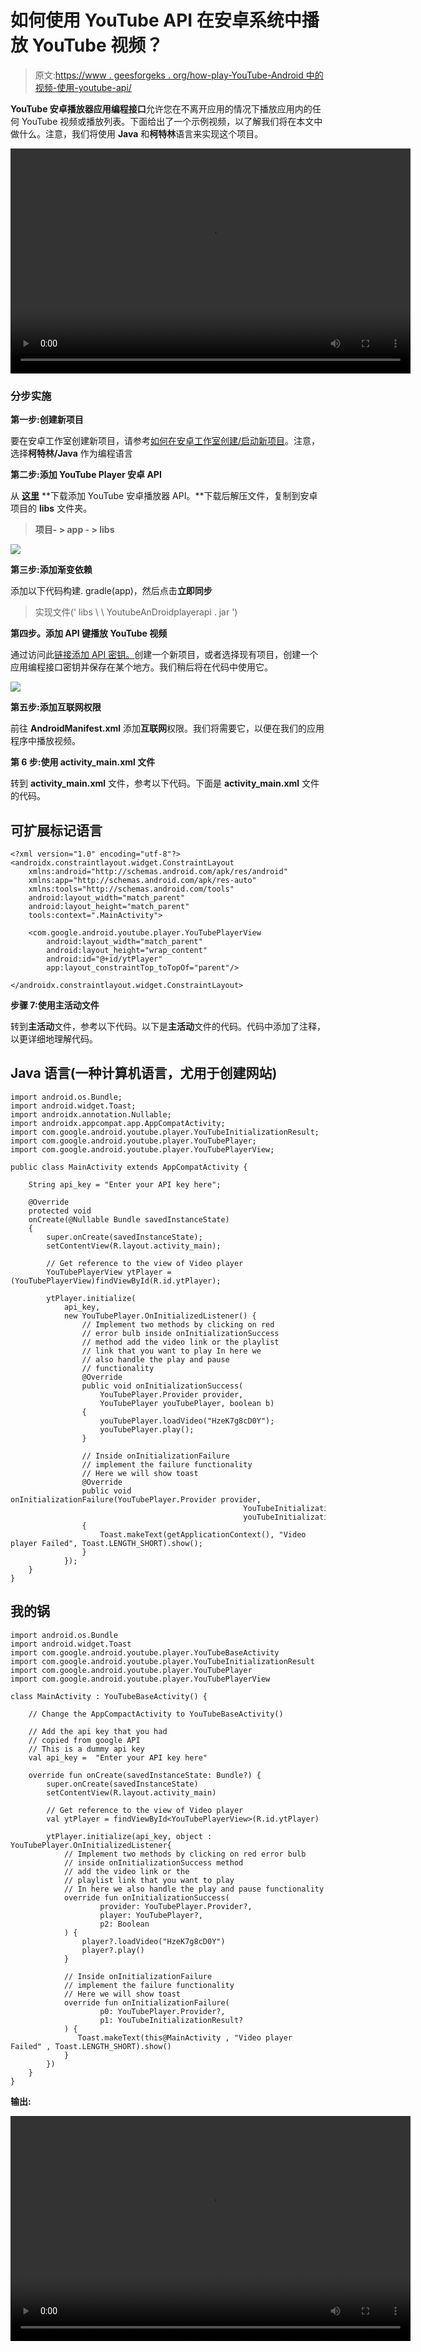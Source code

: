 # 如何使用 YouTube API 在安卓系统中播放 YouTube 视频？

> 原文:[https://www . geesforgeks . org/how-play-YouTube-Android 中的视频-使用-youtube-api/](https://www.geeksforgeeks.org/how-to-play-youtube-video-in-android-using-youtube-api/)

**YouTube 安卓播放器应用编程接口**允许您在不离开应用的情况下播放应用内的任何 YouTube 视频或播放列表。下面给出了一个示例视频，以了解我们将在本文中做什么。注意，我们将使用 **Java** 和**柯特林**语言来实现这个项目。

<video class="wp-video-shortcode" id="video-557215-1" width="640" height="360" preload="metadata" controls=""><source type="video/mp4" src="https://media.geeksforgeeks.org/wp-content/uploads/20210209225758/youtube_payer_android_gfg.mp4?_=1">[https://media.geeksforgeeks.org/wp-content/uploads/20210209225758/youtube_payer_android_gfg.mp4](https://media.geeksforgeeks.org/wp-content/uploads/20210209225758/youtube_payer_android_gfg.mp4)</video>

### **分步实施**

**第一步:创建新项目**

要在安卓工作室创建新项目，请参考[如何在安卓工作室创建/启动新项目](https://www.geeksforgeeks.org/android-how-to-create-start-a-new-project-in-android-studio/)。注意，选择**柯特林/Java** 作为编程语言

**第二步:添加 YouTube Player 安卓 API**

从 [**这里**](https://developers.google.com/youtube/android/player/downloads) **下载添加 YouTube 安卓播放器 API。**下载后解压文件，复制到安卓项目的 **libs** 文件夹。

> **项目- > app - > libs**

![](img/8fab185b2928e77579d2e414ea0cd15d.png)

**第三步:添加渐变依赖**

添加以下代码构建. gradle(app)，然后点击**立即同步**

> 实现文件(' libs \ \ YoutubeAnDroidplayerapi . jar ')

**第四步。添加 API 键播放 YouTube 视频**

通过访问此[链接添加 API 密钥。](https://console.developers.google.com/projectcreate?previousPage=%2Fapis%2Fcredentials%3Fproject%3Diintroidxprojects&folder=&organizationId=0)创建一个新项目，或者选择现有项目，创建一个应用编程接口密钥并保存在某个地方。我们稍后将在代码中使用它。

![](img/ab5144a8894e2094b4d3cb2e9e21245b.png)

**第五步:添加互联网权限**

前往 **AndroidManifest.xml** 添加**互联网**权限。我们将需要它，以便在我们的应用程序中播放视频。

**第 6 步:使用 activity_main.xml 文件**

转到 **activity_main.xml** 文件，参考以下代码。下面是 **activity_main.xml** 文件的代码。

## 可扩展标记语言

```
<?xml version="1.0" encoding="utf-8"?>
<androidx.constraintlayout.widget.ConstraintLayout
    xmlns:android="http://schemas.android.com/apk/res/android"
    xmlns:app="http://schemas.android.com/apk/res-auto"
    xmlns:tools="http://schemas.android.com/tools"
    android:layout_width="match_parent"
    android:layout_height="match_parent"
    tools:context=".MainActivity">

    <com.google.android.youtube.player.YouTubePlayerView
        android:layout_width="match_parent"
        android:layout_height="wrap_content"
        android:id="@+id/ytPlayer"
        app:layout_constraintTop_toTopOf="parent"/>

</androidx.constraintlayout.widget.ConstraintLayout>
```

**步骤 7:使用主活动文件**

转到**主活动**文件，参考以下代码。以下是**主活动**文件的代码。代码中添加了注释，以更详细地理解代码。

## Java 语言(一种计算机语言，尤用于创建网站)

```
import android.os.Bundle;
import android.widget.Toast;
import androidx.annotation.Nullable;
import androidx.appcompat.app.AppCompatActivity;
import com.google.android.youtube.player.YouTubeInitializationResult;
import com.google.android.youtube.player.YouTubePlayer;
import com.google.android.youtube.player.YouTubePlayerView;

public class MainActivity extends AppCompatActivity {

    String api_key = "Enter your API key here";

    @Override
    protected void
    onCreate(@Nullable Bundle savedInstanceState)
    {
        super.onCreate(savedInstanceState);
        setContentView(R.layout.activity_main);

        // Get reference to the view of Video player
        YouTubePlayerView ytPlayer = (YouTubePlayerView)findViewById(R.id.ytPlayer);

        ytPlayer.initialize(
            api_key,
            new YouTubePlayer.OnInitializedListener() {
                // Implement two methods by clicking on red
                // error bulb inside onInitializationSuccess
                // method add the video link or the playlist
                // link that you want to play In here we
                // also handle the play and pause
                // functionality
                @Override
                public void onInitializationSuccess(
                    YouTubePlayer.Provider provider,
                    YouTubePlayer youTubePlayer, boolean b)
                {
                    youTubePlayer.loadVideo("HzeK7g8cD0Y");
                    youTubePlayer.play();
                }

                // Inside onInitializationFailure
                // implement the failure functionality
                // Here we will show toast
                @Override
                public void onInitializationFailure(YouTubePlayer.Provider provider,
                                                    YouTubeInitializationResult
                                                    youTubeInitializationResult)
                {
                    Toast.makeText(getApplicationContext(), "Video player Failed", Toast.LENGTH_SHORT).show();
                }
            });
    }
}
```

## 我的锅

```
import android.os.Bundle
import android.widget.Toast
import com.google.android.youtube.player.YouTubeBaseActivity
import com.google.android.youtube.player.YouTubeInitializationResult
import com.google.android.youtube.player.YouTubePlayer
import com.google.android.youtube.player.YouTubePlayerView

class MainActivity : YouTubeBaseActivity() {

    // Change the AppCompactActivity to YouTubeBaseActivity()

    // Add the api key that you had
    // copied from google API
    // This is a dummy api key
    val api_key =  "Enter your API key here"

    override fun onCreate(savedInstanceState: Bundle?) {
        super.onCreate(savedInstanceState)
        setContentView(R.layout.activity_main)

        // Get reference to the view of Video player
        val ytPlayer = findViewById<YouTubePlayerView>(R.id.ytPlayer)

        ytPlayer.initialize(api_key, object : YouTubePlayer.OnInitializedListener{
            // Implement two methods by clicking on red error bulb
            // inside onInitializationSuccess method
            // add the video link or the
            // playlist link that you want to play
            // In here we also handle the play and pause functionality
            override fun onInitializationSuccess(
                    provider: YouTubePlayer.Provider?,
                    player: YouTubePlayer?,
                    p2: Boolean
            ) {
                player?.loadVideo("HzeK7g8cD0Y")
                player?.play()
            }

            // Inside onInitializationFailure
            // implement the failure functionality
            // Here we will show toast
            override fun onInitializationFailure(
                    p0: YouTubePlayer.Provider?,
                    p1: YouTubeInitializationResult?
            ) {
               Toast.makeText(this@MainActivity , "Video player Failed" , Toast.LENGTH_SHORT).show()
            }
        })
    }
}
```

**输出:**

<video class="wp-video-shortcode" id="video-557215-2" width="640" height="360" preload="metadata" controls=""><source type="video/mp4" src="https://media.geeksforgeeks.org/wp-content/uploads/20210209225758/youtube_payer_android_gfg.mp4?_=2">[https://media.geeksforgeeks.org/wp-content/uploads/20210209225758/youtube_payer_android_gfg.mp4](https://media.geeksforgeeks.org/wp-content/uploads/20210209225758/youtube_payer_android_gfg.mp4)</video>